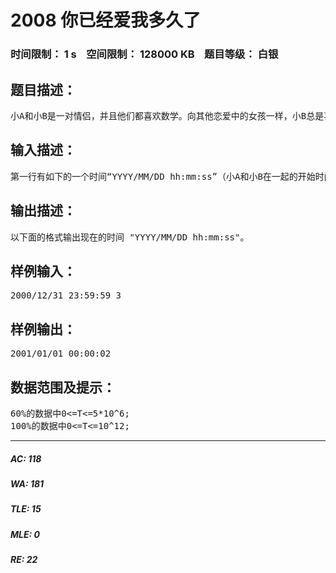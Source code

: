 # 2008 你已经爱我多久了   
### 时间限制： 1 s&nbsp;&nbsp;&nbsp;&nbsp;空间限制： 128000 KB&nbsp;&nbsp;&nbsp;&nbsp;题目等级： 白银  
## 题目描述：  

<pre>
小A和小B是一对情侣，并且他们都喜欢数学。向其他恋爱中的女孩一样，小B总是喜欢问小A一些奇怪的问题。 今天，小B问小A：“你已经爱我多久了。”并要他马上回答。小A将会给他一个数字（小A已经爱小B多少秒了。）你能帮助小B计算现在的时间吗？
</pre>
  
  
## 输入描述：  

<pre>
第一行有如下的一个时间“YYYY/MM/DD hh:mm:ss”（小A和小B在一起的开始时间）和小A给小B的时间T。（所有的输入时间都在2000年以后）
</pre>
  
  
## 输出描述：  

<pre>
以下面的格式输出现在的时间 "YYYY/MM/DD hh:mm:ss"。
</pre>
  
  
## 样例输入：  

<pre>
2000/12/31 23:59:59 3
</pre>
  
  
## 样例输出：  

<pre>
2001/01/01 00:00:02
</pre>
  
  
## 数据范围及提示：  

<pre>
60%的数据中0<=T<=5*10^6;
100%的数据中0<=T<=10^12;
</pre>
  
  
***  

##### AC: 118  
##### WA: 181  
##### TLE: 15  
##### MLE: 0  
##### RE: 22  
